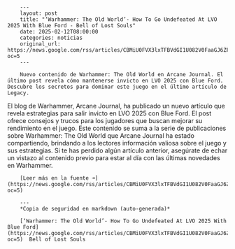         ---
        layout: post
        title: "‘Warhammer: The Old World’- How To Go Undefeated At LVO 2025 With Blue Ford - Bell of Lost Souls"
        date: 2025-02-12T08:00:00
        categories: noticias
        original_url: https://news.google.com/rss/articles/CBMiU0FVX3lxTFBVdGI1U082V0FaaGJ6ZFRFdXNmQXVTdGxaa3RrRm42eURZTzE5YXZzaXdRb0NLeUtRWHdmSEl3c0dZN2dTODN3Q0syMnpaOTE5R0hR?oc=5
        ---

        Nuevo contenido de Warhammer: The Old World en Arcane Journal. El último post revela cómo mantenerse invicto en LVO 2025 con Blue Ford. Descubre los secretos para dominar este juego en el último artículo de Legacy.

El blog de Warhammer, Arcane Journal, ha publicado un nuevo artículo que revela estrategias para salir invicto en LVO 2025 con Blue Ford. El post ofrece consejos y trucos para los jugadores que buscan mejorar su rendimiento en el juego. Este contenido se suma a la serie de publicaciones sobre Warhammer: The Old World que Arcane Journal ha estado compartiendo, brindando a los lectores información valiosa sobre el juego y sus estrategias. Si te has perdido algún artículo anterior, asegúrate de echar un vistazo al contenido previo para estar al día con las últimas novedades en Warhammer.

        [Leer más en la fuente ➜](https://news.google.com/rss/articles/CBMiU0FVX3lxTFBVdGI1U082V0FaaGJ6ZFRFdXNmQXVTdGxaa3RrRm42eURZTzE5YXZzaXdRb0NLeUtRWHdmSEl3c0dZN2dTODN3Q0syMnpaOTE5R0hR?oc=5)

        ---
        *Copia de seguridad en markdown (auto-generada)*

        [‘Warhammer: The Old World’- How To Go Undefeated At LVO 2025 With Blue Ford](https://news.google.com/rss/articles/CBMiU0FVX3lxTFBVdGI1U082V0FaaGJ6ZFRFdXNmQXVTdGxaa3RrRm42eURZTzE5YXZzaXdRb0NLeUtRWHdmSEl3c0dZN2dTODN3Q0syMnpaOTE5R0hR?oc=5)  Bell of Lost Souls

